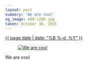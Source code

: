 ```yaml
---
layout: post
summary: 'We are cool'
og_image: 440-1280.jpg
taken: October 30, 2015
---
```


<div class="post">
 <time>
  <a href="/440">
   {{ page.date | date: "%B %-d, %Y" }}
  </a>
 </time>
 <a href="/440">
  <figure data-taken="10/30/2015">
   <img alt="We are cool" sizes="(min-width: 700px) 50vw, calc(100vw - 2rem)" src="{{ site.assets_url }}/440-640.jpg" srcset="{{ site.assets_url }}/440-1280.jpg 1280w, {{ site.assets_url }}/440-960.jpg 960w, {{ site.assets_url }}/440-640.jpg 640w, {{ site.assets_url }}/440-320.jpg 320w"/>
  </figure>
 </a>
 <span>
  We are cool
 </span>
</div>
